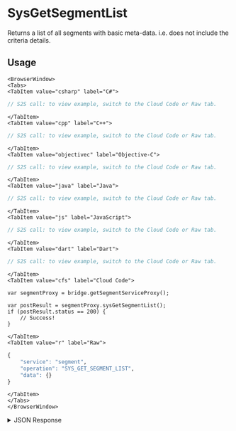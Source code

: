 # SysGetSegmentList

Returns a list of all segments with basic meta-data. i.e. does not include the criteria details.

<PartialServop service_name="segment" operation_name="SYS_GET_SEGMENT_LIST" />

## Usage

```mdx-code-block
<BrowserWindow>
<Tabs>
<TabItem value="csharp" label="C#">
```

```csharp
// S2S call: to view example, switch to the Cloud Code or Raw tab.
```

```mdx-code-block
</TabItem>
<TabItem value="cpp" label="C++">
```

```cpp
// S2S call: to view example, switch to the Cloud Code or Raw tab.
```

```mdx-code-block
</TabItem>
<TabItem value="objectivec" label="Objective-C">
```

```objectivec
// S2S call: to view example, switch to the Cloud Code or Raw tab.
```

```mdx-code-block
</TabItem>
<TabItem value="java" label="Java">
```

```java
// S2S call: to view example, switch to the Cloud Code or Raw tab.
```

```mdx-code-block
</TabItem>
<TabItem value="js" label="JavaScript">
```

```javascript
// S2S call: to view example, switch to the Cloud Code or Raw tab.
```

```mdx-code-block
</TabItem>
<TabItem value="dart" label="Dart">
```

```dart
// S2S call: to view example, switch to the Cloud Code or Raw tab.
```

```mdx-code-block
</TabItem>
<TabItem value="cfs" label="Cloud Code">
```

```cfscript
var segmentProxy = bridge.getSegmentServiceProxy();

var postResult = segmentProxy.sysGetSegmentList();
if (postResult.status == 200) {
    // Success!
}
```

```mdx-code-block
</TabItem>
<TabItem value="r" label="Raw">
```

```r
{
	"service": "segment",
	"operation": "SYS_GET_SEGMENT_LIST",
	"data": {}
}
```

```mdx-code-block
</TabItem>
</Tabs>
</BrowserWindow>
```

<details>
<summary>JSON Response</summary>

```json
{
    "data": {
        "segments": [
            {
                "segmentId": 1,
                "name": "segmentname",
                "description": "a/b test id less than 30",
                "testersOnly": false,
                "createdAt": 1591891097875,
                "updatedAt": 1591891108642,
                "version": 2
            },
            {
                "segmentId": 2,
                "name": "another segment",
                "description": "xp level great than 2",
                "testersOnly": false,
                "createdAt": 1591891221983,
                "updatedAt": 1591891227208,
                "version": 2
            }
        ]
    },
    "status": 200
}
```

</details>
